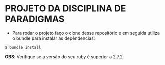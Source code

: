 # PROJETO DA DISCIPLINA DE PARADIGMAS


- Para rodar o projeto faço o clone desse repositório e em seguida utiliza o bundle para instalar as depêndencias:

```shell
$ bundle install
```

**OBS**: Verifique se a versão do seu ruby é superior a 2.7.2